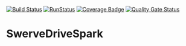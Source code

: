 [![Build Status](https://travis-ci.org/alevin/SwerveDriveSpark.svg?branch=master)](https://travis-ci.org/alevin/SwerveDriveSpark)
[![RunStatus](https://app.shippable.com/projects/5c6e2d6453298007006ae03d/badge?branch=master)]()
[![Coverage Badge](https://app.shippable.com/projects/5c6e2d6453298007006ae03d/coverageBadge?branch=master)]()
[![Quality Gate Status](https://sonarcloud.io/api/project_badges/measure?project=alevin_SwerveDriveSpark&metric=alert_status)](https://sonarcloud.io/dashboard?id=alevin_SwerveDriveSpark)


# SwerveDriveSpark

